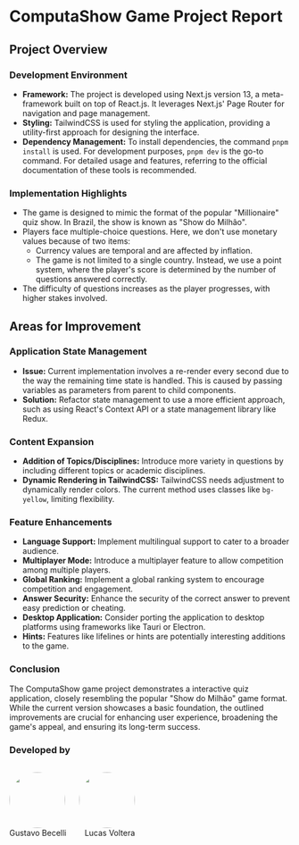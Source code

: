 # ComputaShow Game Project Report

## Project Overview

### Development Environment

- **Framework:** The project is developed using Next.js version 13, a meta-framework built on top of React.js. It leverages Next.js' Page Router for navigation and page management.
- **Styling:** TailwindCSS is used for styling the application, providing a utility-first approach for designing the interface.
- **Dependency Management:** To install dependencies, the command `pnpm install` is used. For development purposes, `pnpm dev` is the go-to command. For detailed usage and features, referring to the official documentation of these tools is recommended.

### Implementation Highlights

- The game is designed to mimic the format of the popular "Millionaire" quiz show. In Brazil, the show is known as "Show do Milhão".
- Players face multiple-choice questions. Here, we don't use monetary values because of two items:
  - Currency values are temporal and are affected by inflation.
  - The game is not limited to a single country.
    Instead, we use a point system, where the player's score is determined by the number of questions answered correctly.
- The difficulty of questions increases as the player progresses, with higher stakes involved.

## Areas for Improvement

### Application State Management

- **Issue:** Current implementation involves a re-render every second due to the way the remaining time state is handled. This is caused by passing variables as parameters from parent to child components.
- **Solution:** Refactor state management to use a more efficient approach, such as using React's Context API or a state management library like Redux.

### Content Expansion

- **Addition of Topics/Disciplines:** Introduce more variety in questions by including different topics or academic disciplines.
- **Dynamic Rendering in TailwindCSS:** TailwindCSS needs adjustment to dynamically render colors. The current method uses classes like `bg-yellow`, limiting flexibility.

### Feature Enhancements

- **Language Support:** Implement multilingual support to cater to a broader audience.
- **Multiplayer Mode:** Introduce a multiplayer feature to allow competition among multiple players.
- **Global Ranking:** Implement a global ranking system to encourage competition and engagement.
- **Answer Security:** Enhance the security of the correct answer to prevent easy prediction or cheating.
- **Desktop Application:** Consider porting the application to desktop platforms using frameworks like Tauri or Electron.
- **Hints:** Features like lifelines or hints are potentially interesting additions to the game.

### Conclusion

The ComputaShow game project demonstrates a interactive quiz application, closely resembling the popular "Show do Milhão" game format. While the current version showcases a basic foundation, the outlined improvements are crucial for enhancing user experience, broadening the game's appeal, and ensuring its long-term success.

### Developed by

<!-- ![Gustavo Becelli](https://github.com/becelli.png?size=100) -->

<!-- use html to make the photo round and add the name below -->
<div style="display: flex; gap: 15px;">
<p style="display: flex;  flex-direction: column;">
  <img src="https://github.com/becelli.png" width="100" height="100" style="border-radius: 100%; margin-right: 10px;"/>
  <span>Gustavo Becelli</span>
</p>

<p style="display: flex; align-items: center; justify-content: center; flex-direction: column;">
  <img src="https://github.com/lucasvoltera.png" width="100" height="100" style="border-radius: 100%; margin-right: 10px;"/>
  <span>Lucas Voltera</span>
</p>
</div>
